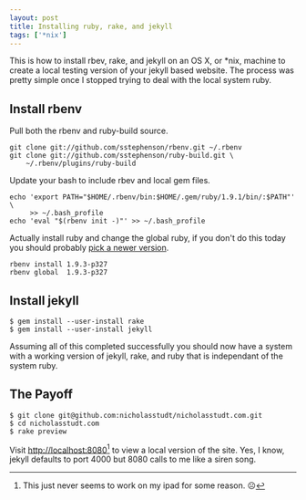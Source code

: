 ```yaml
---
layout: post
title: Installing ruby, rake, and jekyll
tags: ['*nix']
---
```


This is how to install rbev, rake, and jekyll on an OS X, or \*nix,
machine to create a local testing version of your jekyll based website.
The process was pretty simple once I stopped trying to deal with the
local system ruby. 

## Install rbenv

Pull both the rbenv and ruby-build source.

    git clone git://github.com/sstephenson/rbenv.git ~/.rbenv
    git clone git://github.com/sstephenson/ruby-build.git \
	    ~/.rbenv/plugins/ruby-build

Update your bash to include rbev and local gem files.

    echo 'export PATH="$HOME/.rbenv/bin:$HOME/.gem/ruby/1.9.1/bin/:$PATH"' \
	     >> ~/.bash_profile
    echo 'eval "$(rbenv init -)"' >> ~/.bash_profile

Actually install ruby and change the global ruby, if you don't do this
today you should probably [pick a newer version](http://www.ruby-lang.org/en/downloads/).

    rbenv install 1.9.3-p327
    rbenv global  1.9.3-p327

## Install jekyll

    $ gem install --user-install rake
    $ gem install --user-install jekyll

Assuming all of this completed successfully you should now have a system
with a working version of jekyll, rake, and ruby that is independant of
the system ruby.

## The Payoff

    $ git clone git@github.com:nicholasstudt/nicholasstudt.com.git
	$ cd nicholasstudt.com
	$ rake preview

Visit <http://localhost:8080>[^neverworks] to view a local version of the site. Yes,
I know, jekyll defaults to port 4000 but 8080 calls to me like a siren song.

[^neverworks]: This just never seems to work on my ipad for some reason. ☹
